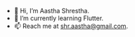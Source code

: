 - 👋 Hi, I’m Aastha Shrestha.
- 🌱 I’m currently learning Flutter.
- 📫 Reach me at shr.aastha@gmail.com.

<!---
shraastha/shraastha is a ✨ special ✨ repository because its `README.md` (this file) appears on your GitHub profile.
You can click the Preview link to take a look at your changes.
--->
